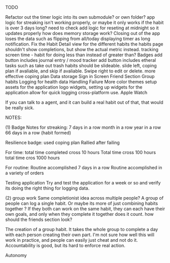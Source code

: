 TODO

Refactor out the timer logic into its own submodule? or own folder?
app logic for streaking isn't working properly, or maybe it only works if the habit is over 3 days long? need to check
add logic for reseting at midnight so it updates properly
how does memory storage work? Closing out of the app loses the data such as flipping from all/today 
displaying timer as long notification. 
Fix the Habit Detail view for the different habits
the habits page shouldn't show completions, but show the actual metric instead. 
tracking screen time - habit for doing less than instead of greater than?
Badges
add button includes journal entry / mood tracker
add button includes etheral tasks such as take out trash
habits should be slideable. slide left, coping plan if avaliable, and skip if avaliable. Swipe right to edit or delete. 
more effective coping plan
Data storage
Sign in Screen
Friend Section
Group habits
Logging for health data
Handling Failure
More color themes
setup assets for the application logo 
widgets, setting up widgets for the application allow for quick logging
cross-platform use. Apple Watch

If you can talk to a agent, and it can build a real habit out of that, that would be really sick.


NOTES:



(1) Badge Notes
for streaking:
7 days in a row
month in a row
year in a row
66 days in a row (habit formed)

Resilience badge: 
used coping plan
Rallied after failing 

For time:
total time completed cross 10 hours
Total time cross 100 hours
total time cros 1000 hours

For routine:
Routine accomplished 7 days in a row
Routine accomplished in a variety of orders

Testing application
Try and test the application for a week or so and verify its doing the right thing for logging data. 


(2) group work
Same completionist idea across multiple people? A group of people can log a single habit. Or maybe its more of just combining habits together ? If they both can work on the same habit, they can each have their own goals, and only when they complete it together does it count. 
how should the friends section look? 

The creation of a group habit. It takes the whole group to complete a day with each person creating their own part. I'm not sure how well this will work in practice, and people can easily just cheat and not do it. Accountability is good, but its hard to enforce real action. 

Autonomy 

